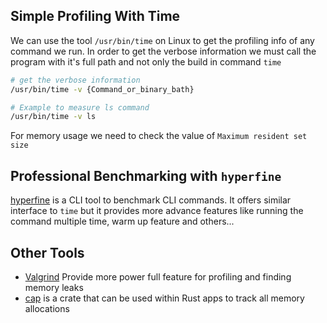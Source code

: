 ## Simple Profiling With Time 

We can use the tool `/usr/bin/time` on Linux to get the profiling info of any command we run. In order to get the verbose information we must call the program with it's full path and not only the build in command `time`

```bash
# get the verbose information
/usr/bin/time -v {Command_or_binary_bath}

# Example to measure ls command
/usr/bin/time -v ls 
```

For memory usage we need to check the value of `Maximum resident set size` 

## Professional Benchmarking with `hyperfine`

[hyperfine](https://github.com/sharkdp/hyperfine) is a CLI tool to benchmark CLI commands. It offers similar interface to `time` but it provides more advance features like running the command multiple time, warm up feature and others...


## Other Tools 

- [Valgrind](https://valgrind.org/) Provide more power full feature for profiling and finding memory leaks
- [cap](https://crates.io/crates/cap) is a crate that can be used within Rust apps to track all memory allocations
